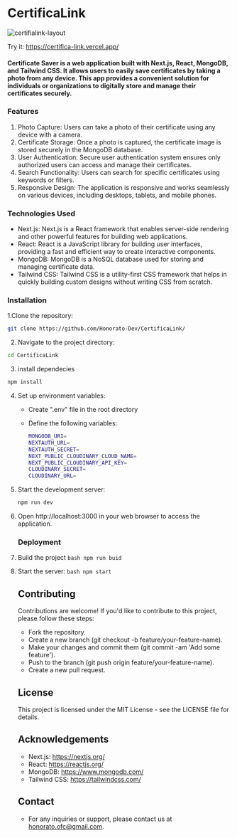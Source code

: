 # CertificaLink
![certifialink-layout](https://github.com/Honorato-Dev/tech-quiz/assets/101150943/a2397a61-aa34-4cce-b208-722161f3f873)

Try it: https://certifica-link.vercel.app/

#### Certificate Saver is a web application built with Next.js, React, MongoDB, and Tailwind CSS. It allows users to easily save certificates by taking a photo from any device. This app provides a convenient solution for individuals or organizations to digitally store and manage their certificates securely.

### Features
1. Photo Capture: Users can take a photo of their certificate using any device with a camera.
2. Certificate Storage: Once a photo is captured, the certificate image is stored securely in the MongoDB database.
3. User Authentication: Secure user authentication system ensures only authorized users can access and manage their certificates.
4. Search Functionality: Users can search for specific certificates using keywords or filters.
5. Responsive Design: The application is responsive and works seamlessly on various devices, including desktops, tablets, and mobile phones.
    

### Technologies Used

   - Next.js: Next.js is a React framework that enables server-side rendering and other powerful features for building web applications.
   - React: React is a JavaScript library for building user interfaces, providing a fast and efficient way to create interactive components.
   - MongoDB: MongoDB is a NoSQL database used for storing and managing certificate data.
   - Tailwind CSS: Tailwind CSS is a utility-first CSS framework that helps in quickly building custom designs without writing CSS from scratch.
### Installation

1.Clone the repository:
```bash
git clone https://github.com/Honorato-Dev/CertificaLink/
```
2. Navigate to the project directory:
```bash
cd CertificaLink
```
3. install dependecies
```bash
npm install
```

4. Set up environment variables:
   - Create ".env" file in the root directory
   - Define the following variables:

      ```bash
      MONGODB_URI=
      NEXTAUTH_URL=
      NEXTAUTH_SECRET=
      NEXT_PUBLIC_CLOUDINARY_CLOUD_NAME=
      NEXT_PUBLIC_CLOUDINARY_API_KEY=
      CLOUDINARY_SECRET=
      CLOUDINARY_URL=
      ```
 5. Start the development server:
    ```bash
    npm run dev
    ```
 6. Open http://localhost:3000 in your web browser to access the application.
   
    ### Deployment
1. Build the project
       ```bash
        npm run buid
       ```
2. Start the server:
       ```bash
       npm start
       ```

   ## Contributing
  
   Contributions are welcome! If you'd like to contribute to this project, please follow these steps:

    - Fork the repository.
    - Create a new branch (git checkout -b feature/your-feature-name).
    - Make your changes and commit them (git commit -am 'Add some feature').
    - Push to the branch (git push origin feature/your-feature-name).
    - Create a new pull request.

    ## License
     This project is licensed under the MIT License - see the LICENSE file for details.

    ## Acknowledgements
    -  Next.js: https://nextjs.org/
    -  React: https://reactjs.org/
    -  MongoDB: https://www.mongodb.com/
    - Tailwind CSS: https://tailwindcss.com/
  
     ## Contact
      - For any inquiries or support, please contact us at honorato.ofc@gmail.com.
